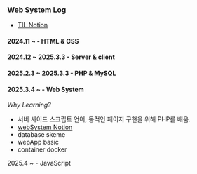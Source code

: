 ### Web System Log
- [TIL Notion](https://www.notion.so/TIL-16c59b1929de800f8638c1ba8c5140b6?pvs=4) 
#### 2024.11 ~ - HTML & CSS<br>
#### 2024.12 ~ 2025.3.3 - Server & client <br>
#### 2025.2.3 ~ 2025.3.3 - PHP & MySQL <br>
#### 2025.3.4 ~ - Web System 

*Why Learning?* <br> 
- 서버 사이드 스크립트 언어, 동적인 페이지 구현을 위해 PHP를 배움.
- [webSystem Notion](https://www.notion.so/1-Web-system-1adb6d9c51e280b3817bc6d12b77d71d?pvs=4) <br>
- database skeme <br>
- wepApp basic <br>
- container docker

2025.4 ~ - JavaScript <br>

